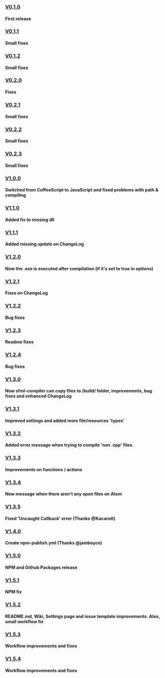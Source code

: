 ### [V0.1.0](https://github.com/brhaka/sfml-compiler/releases/tag/v0.1.0)
#### First release
### [V0.1.1](https://github.com/brhaka/sfml-compiler/releases/tag/v0.1.1)
#### Small fixes
### [V0.1.2](https://github.com/brhaka/sfml-compiler/releases/tag/v0.1.2)
#### Small fixes
### [V0.2.0](https://github.com/brhaka/sfml-compiler/releases/tag/v0.2.0)
#### Fixes
### [V0.2.1](https://github.com/brhaka/sfml-compiler/releases/tag/v0.2.1)
#### Small fixes
### [V0.2.2](https://github.com/brhaka/sfml-compiler/releases/tag/v0.2.2)
#### Small fixes
### [V0.2.3](https://github.com/brhaka/sfml-compiler/releases/tag/v0.2.3)
#### Small fixes
### [V1.0.0](https://github.com/brhaka/sfml-compiler/releases/tag/v1.0.0)
#### Switched from CoffeeScript to JavaScript and fixed problems with path & compiling
### [V1.1.0](https://github.com/brhaka/sfml-compiler/releases/tag/v1.1.0)
#### Added fix to missing dll
### [V1.1.1](https://github.com/brhaka/sfml-compiler/releases/tag/v1.1.1)
#### Added missing update on ChangeLog
### [V1.2.0](https://github.com/brhaka/sfml-compiler/releases/tag/v1.2.0)
#### Now the .exe is executed after compilation (if it's set to true in options)
### [V1.2.1](https://github.com/brhaka/sfml-compiler/releases/tag/v1.2.1)
#### Fixes on ChangeLog
### [V1.2.2](https://github.com/brhaka/sfml-compiler/releases/tag/v1.2.2)
#### Bug fixes
### [V1.2.3](https://github.com/brhaka/sfml-compiler/releases/tag/v1.2.3)
#### Readme fixes
### [V1.2.4](https://github.com/brhaka/sfml-compiler/releases/tag/v1.2.4)
#### Bug fixes
### [V1.3.0](https://github.com/brhaka/sfml-compiler/releases/tag/v1.3.0)
#### Now sfml-compiler can copy files to /build/ folder, improvements, bug fixes and enhanced ChangeLog
### [V1.3.1](https://github.com/brhaka/sfml-compiler/releases/tag/v1.3.1)
#### Improved settings and added more file/resources 'types'
### [V1.3.2](https://github.com/brhaka/sfml-compiler/releases/tag/v1.3.2)
#### Added error message when trying to compile 'non .cpp' files.
### [V1.3.3](https://github.com/brhaka/sfml-compiler/releases/tag/v1.3.3)
#### Improvements on functions / actions
### [V1.3.4](https://github.com/brhaka/sfml-compiler/releases/tag/v1.3.4)
#### New message when there aren't any open files on Atom
### [V1.3.5](https://github.com/brhaka/sfml-compiler/releases/tag/v1.3.5)
#### Fixed 'Uncaught Callback' error (Thanks @Kacarott)
### [V1.4.0](https://github.com/brhaka/sfml-compiler/releases/tag/v1.4.0)
#### Create npm-publish.yml (Thanks @jamboyce)
### [V1.5.0](https://github.com/brhaka/sfml-compiler/releases/tag/v1.5.0)
#### NPM and Github Packages release
### [V1.5.1](https://github.com/brhaka/sfml-compiler/releases/tag/v1.5.1)
#### NPM fix
### [V1.5.2](https://github.com/brhaka/sfml-compiler/releases/tag/v1.5.2)
#### README.md, Wiki, Settings page and issue template improvements. Also, small workflow fix
### [V1.5.3](https://github.com/brhaka/sfml-compiler/releases/tag/v1.5.3)
#### Workflow improvements and fixes
### [V1.5.4](https://github.com/brhaka/sfml-compiler/releases/tag/v1.5.4)
#### Workflow improvements and fixes